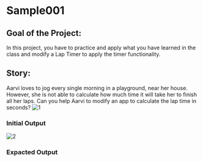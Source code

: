 # Sample001
## Goal of the Project: 
In this project, you have to practice and apply what you have learned in the class and modify a Lap Timer to apply the timer functionality.

## Story:
Aarvi loves to jog every single morning in a playground, near her house. However, she is not able to calculate how much time it will take her to finish all her laps. Can you help Aarvi to modify an app to calculate the lap time in seconds?
![1](https://user-images.githubusercontent.com/88723126/128876430-2dabf873-420e-47b2-8555-923fb6c1a739.gif)
### Initial Output	
![2](https://user-images.githubusercontent.com/88723126/128876459-cc6f14ac-bc9b-43de-a4ca-2e140f6183e7.gif)
### Expacted Output	
